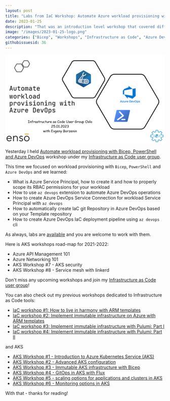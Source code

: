 ```yaml
---
layout: post
title: "Labs from IaC Workshop: Automate Azure workload provisioning with Bicep, Powershell and Azure DevOps"
date: 2023-01-25
description: "That was an introduction level workshop that covered different aspects of workload provisioning with Bicep, PowerShell and Azure DevOps."
image: "/images/2023-01-25-logo.png"
categories: ["Bicep", "Workshops", "Infrastructure as Code", "Azure DevOps", "Azure AD", "PowerShell"]
githubissuesid: 36
---
```


![logo](/images/2023-01-25-logo.jpg)

Yesterday I held [Automate workload provisioning with Bicep, PowerShell and Azure DevOps](https://www.meetup.com/infrastructure-as-code-user-group-oslo/events/285739597/) workshop under my [Infrastructure as Code user group](https://www.meetup.com/Infrastructure-As-Code-User-Group-Oslo).

This time we focused on workload provisioning with `Bicep`, `PowerShell` and `Azure DevOps` and we learned:

* What is Azure Service Principal, how to create it and how to properly scope its RBAC permissions for your workload
* How to use `az devops` extension to automate Azure DevOps operations
* How to create Azure DevOps Service Connection for workload Service Principal with `az devops`
* How to automatically create IaC git Repository in Azure DevOps based on your Template repository
* How to create Azure DevOps IaC deployment pipeline using `az devops` cli

As always, labs are [available](https://github.com/evgenyb/iac-workshops/tree/main/iac-with-azure-devops) and you are welcome to work with them.

Here is AKS workshops road-map for 2021-2022:

* Azure API Management 101
* Azure Networking 101
* AKS Workshop #7 - AKS security
* AKS Workshop #8 - Service mesh with linkerd

Don't miss any upcoming workshops and join my [Infrastructure as Code user group](https://www.meetup.com/Infrastructure-As-Code-User-Group-Oslo)!

You can also check out my previous workshops dedicated to Infrastructure as Code tools:

* [IaC workshop #1: How to live in harmony with ARM templates](https://borzenin.com/iac-ws1-labs/)
* [IaC workshop #2: Implement immutable infrastructure on Azure with ARM templates](https://borzenin.com/iac-ws2-labs/)
* [IaC workshop #3: Implement immutable infrastructure with Pulumi: Part I](https://borzenin.com/iac-ws3-labs/)
* [IaC workshop #4: Implement immutable infrastructure with Pulumi: Part II](https://borzenin.com/iac-ws4-labs/)

and AKS

* [AKS Workshop #1 - Introduction to Azure Kubernetes Service (AKS)](https://borzenin.com/azure-kubernetes-service-aks-workshop-1-labs/)
* [AKS Workshop #2 - Advanced AKS configuration](https://borzenin.com/azure-kubernetes-service-aks-workshop-2-labs/)
* [AKS Workshop #3 - Immutable AKS infrastructure with Bicep](https://borzenin.com/azure-kubernetes-service-aks-workshop-3-labs/)
* [AKS Workshop #4 - GitOps in AKS with Flux](https://borzenin.com/azure-kubernetes-service-aks-workshop-4-labs/)
* [AKS Workshop #5 - scaling options for applications and clusters in AKS](https://borzenin.com/azure-kubernetes-service-aks-workshop-5-labs/)
* [AKS Workshop #6 - Monitoring options in AKS](https://borzenin.com/azure-aks-workshop-6-monitoring-options-aks-labs/)


With that - thanks for reading!

